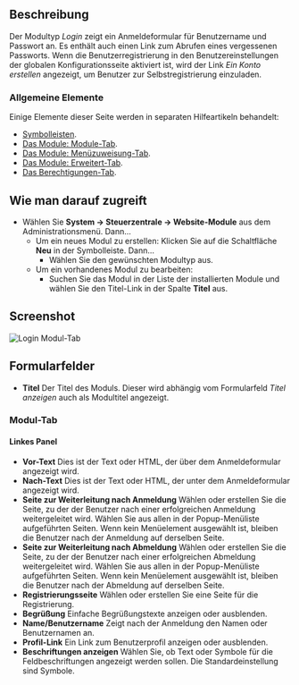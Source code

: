 <!-- Filename: Help4.x:Site_Modules:_Login / Display title: Module: Benutzer – Anmeldung -->

## Beschreibung

Der Modultyp *Login* zeigt ein Anmeldeformular für Benutzername und Passwort an. Es enthält auch einen Link zum Abrufen eines vergessenen Passworts. Wenn die Benutzerregistrierung in den Benutzereinstellungen der globalen Konfigurationsseite aktiviert ist, wird der Link *Ein Konto erstellen* angezeigt, um Benutzer zur Selbstregistrierung einzuladen.

### Allgemeine Elemente

Einige Elemente dieser Seite werden in separaten Hilfeartikeln behandelt:

* [Symbolleisten](jdocmanual?article=help/common-elements/toolbars).
* [Das Module: Module-Tab](jdocmanual?article=help/modules/modules-module-tab).
* [Das Module: Menüzuweisung-Tab](jdocmanual?article=help/modules/modules-menu-assignment-tab).
* [Das Module: Erweitert-Tab](jdocmanual?article=help/modules/modules-advanced-tab).
* [Das Berechtigungen-Tab](jdocmanual?article=help/common-elements/edit-permissions).

## Wie man darauf zugreift

- Wählen Sie **System → Steuerzentrale → Website-Module** aus dem Administrationsmenü. Dann...
  - Um ein neues Modul zu erstellen: Klicken Sie auf die Schaltfläche **Neu** in der Symbolleiste. Dann...
    - Wählen Sie den gewünschten Modultyp aus.
  - Um ein vorhandenes Modul zu bearbeiten:
    - Suchen Sie das Modul in der Liste der installierten Module und wählen Sie den Titel-Link in der Spalte **Titel** aus.

## Screenshot

![Login Modul-Tab](../../../de/images/modules-site/modules-login-module-tab.png)

## Formularfelder

- **Titel** Der Titel des Moduls. Dieser wird abhängig vom Formularfeld *Titel anzeigen* auch als Modultitel angezeigt.

### Modul-Tab

#### Linkes Panel

- **Vor-Text** Dies ist der Text oder HTML, der über dem Anmeldeformular angezeigt wird.
- **Nach-Text** Dies ist der Text oder HTML, der unter dem Anmeldeformular angezeigt wird.
- **Seite zur Weiterleitung nach Anmeldung** Wählen oder erstellen Sie die Seite, zu der der Benutzer nach einer erfolgreichen Anmeldung weitergeleitet wird. Wählen Sie aus allen in der Popup-Menüliste aufgeführten Seiten. Wenn kein Menüelement ausgewählt ist, bleiben die Benutzer nach der Anmeldung auf derselben Seite. 
- **Seite zur Weiterleitung nach Abmeldung** Wählen oder erstellen Sie die Seite, zu der der Benutzer nach einer erfolgreichen Abmeldung weitergeleitet wird. Wählen Sie aus allen in der Popup-Menüliste aufgeführten Seiten. Wenn kein Menüelement ausgewählt ist, bleiben die Benutzer nach der Abmeldung auf derselben Seite. 
- **Registrierungsseite** Wählen oder erstellen Sie eine Seite für die Registrierung.
- **Begrüßung** Einfache Begrüßungstexte anzeigen oder ausblenden.
- **Name/Benutzername** Zeigt nach der Anmeldung den Namen oder Benutzernamen an.
- **Profil-Link** Ein Link zum Benutzerprofil anzeigen oder ausblenden.
- **Beschriftungen anzeigen** Wählen Sie, ob Text oder Symbole für die Feldbeschriftungen angezeigt werden sollen. Die Standardeinstellung sind Symbole.
